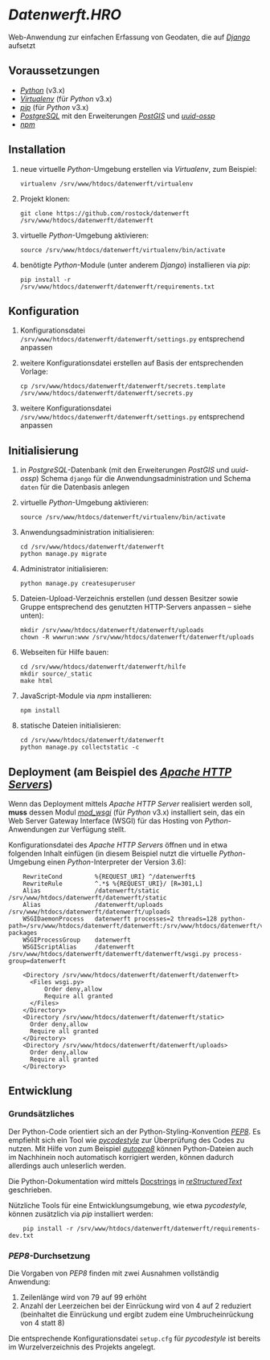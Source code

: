 # *Datenwerft.HRO*

Web-Anwendung zur einfachen Erfassung von Geodaten, die auf [*Django*](https://www.djangoproject.com/) aufsetzt

## Voraussetzungen

* [*Python*](https://www.python.org/) (v3.x)
* [*Virtualenv*](https://virtualenv.pypa.io/) (für *Python* v3.x)
* [*pip*](https://pip.pypa.io/) (für *Python* v3.x)
* [*PostgreSQL*](https://www.postgresql.org/) mit den Erweiterungen [*PostGIS*](https://postgis.net/) und [*uuid-ossp*](https://www.postgresql.org/docs/current/uuid-ossp.html)
* [*npm*](https://www.npmjs.com/)

## Installation

1.  neue virtuelle *Python*-Umgebung erstellen via *Virtualenv*, zum Beispiel:

        virtualenv /srv/www/htdocs/datenwerft/virtualenv

2.  Projekt klonen:

        git clone https://github.com/rostock/datenwerft /srv/www/htdocs/datenwerft/datenwerft

3.  virtuelle *Python*-Umgebung aktivieren:

        source /srv/www/htdocs/datenwerft/virtualenv/bin/activate

4.  benötigte *Python*-Module (unter anderem *Django*) installieren via *pip*:

        pip install -r /srv/www/htdocs/datenwerft/datenwerft/requirements.txt

## Konfiguration

1.  Konfigurationsdatei `/srv/www/htdocs/datenwerft/datenwerft/settings.py` entsprechend anpassen
2.  weitere Konfigurationsdatei erstellen auf Basis der entsprechenden Vorlage:

        cp /srv/www/htdocs/datenwerft/datenwerft/secrets.template /srv/www/htdocs/datenwerft/datenwerft/secrets.py

3.  weitere Konfigurationsdatei `/srv/www/htdocs/datenwerft/datenwerft/settings.py` 
    entsprechend anpassen

## Initialisierung

1.  in *PostgreSQL*-Datenbank (mit den Erweiterungen *PostGIS* und *uuid-ossp*) Schema `django` für die Anwendungsadministration und Schema `daten` für die Datenbasis anlegen
2.  virtuelle *Python*-Umgebung aktivieren:

        source /srv/www/htdocs/datenwerft/virtualenv/bin/activate

3.  Anwendungsadministration initialisieren:

        cd /srv/www/htdocs/datenwerft/datenwerft
        python manage.py migrate

4.  Administrator initialisieren:

        python manage.py createsuperuser

5.  Dateien-Upload-Verzeichnis erstellen (und dessen Besitzer sowie Gruppe entsprechend des 
    genutzten HTTP-Servers anpassen – siehe unten):

        mkdir /srv/www/htdocs/datenwerft/datenwerft/uploads
        chown -R wwwrun:www /srv/www/htdocs/datenwerft/datenwerft/uploads

6.  Webseiten für Hilfe bauen:

        cd /srv/www/htdocs/datenwerft/datenwerft/hilfe
        mkdir source/_static
        make html

7.  JavaScript-Module via *npm* installieren:

        npm install

8.  statische Dateien initialisieren:

        cd /srv/www/htdocs/datenwerft/datenwerft
        python manage.py collectstatic -c

## Deployment (am Beispiel des [*Apache HTTP Servers*](https://httpd.apache.org/))

Wenn das Deployment mittels *Apache HTTP Server* realisiert werden soll, **muss** dessen Modul [*mod_wsgi*](https://modwsgi.readthedocs.io) (für *Python* v3.x) installiert sein, das ein Web Server Gateway Interface (WSGI) für das Hosting von *Python*-Anwendungen zur Verfügung stellt.

Konfigurationsdatei des *Apache HTTP Servers* öffnen und in etwa folgenden Inhalt einfügen (in diesem Beispiel nutzt die virtuelle *Python*-Umgebung einen *Python*-Interpreter der Version 3.6):

        RewriteCond         %{REQUEST_URI} ^/datenwerft$
        RewriteRule         ^.*$ %{REQUEST_URI}/ [R=301,L]
        Alias               /datenwerft/static /srv/www/htdocs/datenwerft/datenwerft/static
        Alias               /datenwerft/uploads /srv/www/htdocs/datenwerft/datenwerft/uploads
        WSGIDaemonProcess   datenwerft processes=2 threads=128 python-path=/srv/www/htdocs/datenwerft/datenwerft:/srv/www/htdocs/datenwerft/virtualenv/lib/python3.6/site-packages
        WSGIProcessGroup    datenwerft
        WSGIScriptAlias     /datenwerft /srv/www/htdocs/datenwerft/datenwerft/datenwerft/wsgi.py process-group=datenwerft

        <Directory /srv/www/htdocs/datenwerft/datenwerft/datenwerft>
          <Files wsgi.py>
              Order deny,allow
              Require all granted
          </Files>
        </Directory>
        <Directory /srv/www/htdocs/datenwerft/datenwerft/static>
          Order deny,allow
          Require all granted
        </Directory>
        <Directory /srv/www/htdocs/datenwerft/datenwerft/uploads>
          Order deny,allow
          Require all granted
        </Directory>

## Entwicklung

### Grundsätzliches

Der Python-Code orientiert sich an der Python-Styling-Konvention [*PEP8*](https://pep8.org/). Es empfiehlt sich ein Tool wie [*pycodestyle*](https://pypi.org/project/pycodestyle/) zur Überprüfung des Codes zu nutzen. Mit Hilfe von zum Beispiel [*autopep8*](https://pypi.org/project/autopep8/) können Python-Dateien auch im Nachhinein noch automatisch korrigiert werden, können dadurch allerdings auch unleserlich werden.

Die Python-Dokumentation wird mittels [Docstrings](https://en.wikipedia.org/wiki/Docstring) in [*reStructuredText*](https://docutils.sourceforge.io/rst.html) geschrieben.

Nützliche Tools für eine Entwicklungsumgebung, wie etwa *pycodestyle,* können zusätzlich via *pip* installiert werden:

        pip install -r /srv/www/htdocs/datenwerft/datenwerft/requirements-dev.txt

### *PEP8*-Durchsetzung

Die Vorgaben von *PEP8* finden mit zwei Ausnahmen vollständig Anwendung:

1.  Zeilenlänge wird von 79 auf 99 erhöht
2.  Anzahl der Leerzeichen bei der Einrückung wird von 4 auf 2 reduziert (beinhaltet die 
    Einrückung und ergibt zudem eine Umbrucheinrückung von 4 statt 8)

Die entsprechende Konfigurationsdatei `setup.cfg` für *pycodestyle* ist bereits im 
Wurzelverzeichnis des Projekts angelegt.